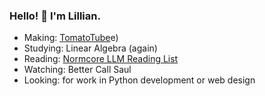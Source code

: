 ### Hello! 👋 I'm Lillian.

- Making: [TomatoTube](https://github.com/wliandev/TomatoTube)e)
- Studying: Linear Algebra (again)
- Reading: [Normcore LLM Reading List](https://gist.github.com/veekaybee/be375ab33085102f9027853128dc5f0e)
- Watching: Better Call Saul
- Looking: for work in Python development or web design
